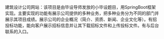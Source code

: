建筑设计公司网站：该项目是由毕设导师发放的小毕设题目，用SpringBoot框架实现。主要实现的功能有展示公司提供的多种业务，把多种业务分为不同的部门并展示其项目成绩。展示公司的企业概况（简介、资质、新闻、企业文化等）。有招投标功能，能向客户展示招标信息并让其下载招标文件和上传投标文件。有与后台联系的入口。
